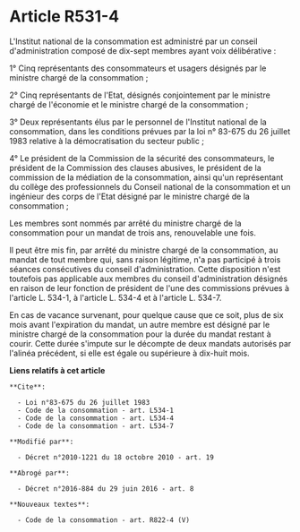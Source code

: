 # Article R531-4

L'Institut national de la consommation est administré par un conseil d'administration composé de dix-sept membres ayant voix
délibérative : 

1° Cinq représentants des consommateurs et usagers désignés par le ministre chargé de la consommation ; 

2° Cinq représentants de l'Etat, désignés conjointement par le ministre chargé de l'économie et le ministre chargé de la
consommation ; 

3° Deux représentants élus par le personnel de l'Institut national de la consommation, dans les conditions prévues par la loi
n° 83-675 du 26 juillet 1983 relative à la démocratisation du secteur public ; 

4° Le président de la Commission de la sécurité des consommateurs, le président de la Commission des clauses abusives, le
président de la commission de la médiation de la consommation, ainsi qu'un représentant du collège des professionnels du
Conseil national de la consommation et un ingénieur des corps de l'Etat désigné par le ministre chargé de la consommation ; 

Les membres sont nommés par arrêté du ministre chargé de la consommation pour un mandat de trois ans, renouvelable une fois. 

Il peut être mis fin, par arrêté du ministre chargé de la consommation, au mandat de tout membre qui, sans raison légitime,
n'a pas participé à trois séances consécutives du conseil d'administration. Cette disposition n'est toutefois pas applicable
aux membres du conseil d'administration désignés en raison de leur fonction de président de l'une des commissions prévues à
l'article L. 534-1, à l'article L. 534-4 et à l'article L. 534-7. 

En cas de vacance survenant, pour quelque cause que ce soit, plus de six mois avant l'expiration du mandat, un autre membre
est désigné par le ministre chargé de la consommation pour la durée du mandat restant à courir. Cette durée s'impute sur le
décompte de deux mandats autorisés par l'alinéa précédent, si elle est égale ou supérieure à dix-huit mois.

**Liens relatifs à cet article**

	**Cite**:

	  - Loi n°83-675 du 26 juillet 1983
	  - Code de la consommation - art. L534-1
	  - Code de la consommation - art. L534-4
	  - Code de la consommation - art. L534-7

	**Modifié par**:

	  - Décret n°2010-1221 du 18 octobre 2010 - art. 19

	**Abrogé par**:

	  - Décret n°2016-884 du 29 juin 2016 - art. 8

	**Nouveaux textes**:

	  - Code de la consommation - art. R822-4 (V)
